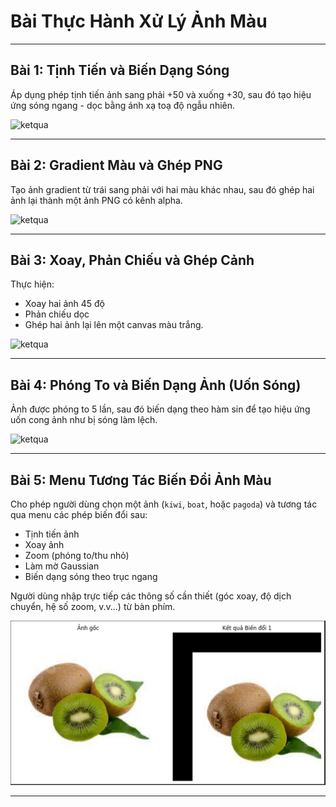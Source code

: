 # Bài Thực Hành Xử Lý Ảnh Màu

---

## Bài 1: Tịnh Tiến và Biến Dạng Sóng

Áp dụng phép tịnh tiến ảnh sang phải +50 và xuống +30, sau đó tạo hiệu ứng sóng ngang - dọc bằng ánh xạ toạ độ ngẫu nhiên.

![ketqua](kiwi_wave.jpg)

---

## Bài 2: Gradient Màu và Ghép PNG

Tạo ảnh gradient từ trái sang phải với hai màu khác nhau, sau đó ghép hai ảnh lại thành một ảnh PNG có kênh alpha.

![ketqua](fruit_combined.png)

---

## Bài 3: Xoay, Phản Chiếu và Ghép Cảnh

Thực hiện:
- Xoay hai ảnh 45 độ
- Phản chiếu dọc
- Ghép hai ảnh lại lên một canvas màu trắng.

![ketqua](mountain_boat_mirror.jpg)

---

## Bài 4: Phóng To và Biến Dạng Ảnh (Uốn Sóng)

Ảnh được phóng to 5 lần, sau đó biến dạng theo hàm sin để tạo hiệu ứng uốn cong ảnh như bị sóng làm lệch.

![ketqua](pagoda_warped.jpg)

---

## Bài 5: Menu Tương Tác Biến Đổi Ảnh Màu

Cho phép người dùng chọn một ảnh (`kiwi`, `boat`, hoặc `pagoda`) và tương tác qua menu các phép biến đổi sau:

- Tịnh tiến ảnh
- Xoay ảnh
- Zoom (phóng to/thu nhỏ)
- Làm mờ Gaussian
- Biến dạng sóng theo trục ngang

Người dùng nhập trực tiếp các thông số cần thiết (góc xoay, độ dịch chuyển, hệ số zoom, v.v...) từ bàn phím.

![ketqua]({9190D938-ACC7-4C52-8BE5-37C71BF029FD}.png)

---


